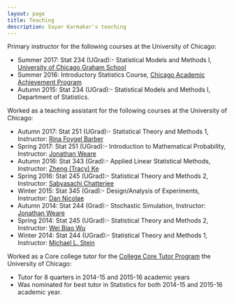 ```yaml
---
layout: page
title: Teaching
description: Sayar Karmakar's teaching
---
```


Primary instructor for the following courses at the University of Chicago:

* Summer 2017: Stat 234 (UGrad):- Statistical Models and Methods I, [University of Chicago Graham School](https://grahamschool.uchicago.edu/)
* Summer 2016: Introductory Statistics Course, [Chicago Academic Achievement Program](https://caap.uchicago.edu/)
* Autumn 2015: Stat 234 (UGrad):- Statistical Models and Methods I, Department of Statistics.

Worked as a teaching assistant for the following courses at the University of Chicago:

* Autumn 2017: Stat 251 (UGrad):- Statistical Theory and Methods 1, Instructor: [Rina Foygel Barber](http://galton.uchicago.edu/faculty/barber.shtml)
* Spring 2017: Stat 251 (UGrad):- Introduction to Mathematical Probability, Instructor: [Jonathan Weare](http://galton.uchicago.edu/faculty/weare.shtml)
* Autumn 2016: Stat 343 (Grad):- Applied Linear Statistical Methods, Instructor: [Zheng (Tracy) Ke](http://galton.uchicago.edu/faculty/ke.shtml)
* Spring 2016: Stat 245 (UGrad):- Statistical Theory and Methods 2, Instructor: [Sabyasachi Chatterjee](http://www.stat.uchicago.edu/~sabyasachi/)
* Winter 2015: Stat 345 (Grad):- Design/Analysis of Experiments, Instructor: [Dan Nicolae](http://galton.uchicago.edu/faculty/nicolae.shtml) 
* Autumn 2014: Stat 244 (Grad):- Stochastic Simulation, Instructor: [Jonathan Weare](http://galton.uchicago.edu/faculty/weare.shtml)
* Spring 2014: Stat 245 (UGrad):- Statistical Theory and Methods 2, Instructor: [Wei Biao Wu](http://www.stat.uchicago.edu/faculty/wu.shtml)
* Winter 2014: Stat 244 (UGrad):- Statistical Theory and Methods 1, Instructor: [Michael L. Stein](http://galton.uchicago.edu/faculty/stein.shtml)


Worked as a Core college tutor for the [College Core Tutor Program](https://core-tutors.uchicago.edu/) the University of Chicago:

* Tutor for 8 quarters in 2014-15 and 2015-16 academic years
* Was nominated for best tutor in Statistics for both 2014-15 and 2015-16 academic year.

